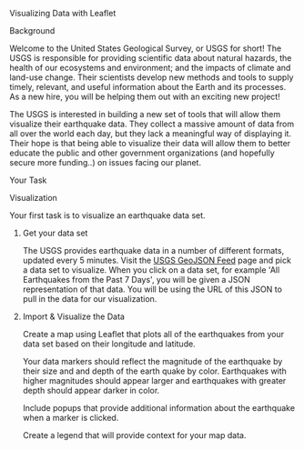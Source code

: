 Visualizing Data with Leaflet

Background

Welcome to the United States Geological Survey, or USGS for short! The USGS is responsible for providing scientific data about natural hazards, the health of our ecosystems and environment; and the impacts of climate and land-use change. Their scientists develop new methods and tools to supply timely, relevant, and useful information about the Earth and its processes. As a new hire, you will be helping them out with an exciting new project!

The USGS is interested in building a new set of tools that will allow them visualize their earthquake data. They collect a massive amount of data from all over the world each day, but they lack a meaningful way of displaying it. Their hope is that being able to visualize their data will allow them to better educate the public and other government organizations (and hopefully secure more funding..) on issues facing our planet.


 Your Task

 Visualization

Your first task is to visualize an earthquake data set.

1. Get your data set

   The USGS provides earthquake data in a number of different formats, updated every 5 minutes. Visit the [USGS GeoJSON Feed](http://earthquake.usgs.gov/earthquakes/feed/v1.0/geojson.php) page and pick a data set to visualize. When you click on a data set, for example 'All Earthquakes from the Past 7 Days', you will be given a JSON representation of that data. You will be using the URL of this JSON to pull in the data for our visualization.


2. Import & Visualize the Data

   Create a map using Leaflet that plots all of the earthquakes from your data set based on their longitude and latitude.

   Your data markers should reflect the magnitude of the earthquake by their size and and depth of the earth quake by color. Earthquakes with higher magnitudes should appear larger and earthquakes with greater depth should appear darker in color.

   Include popups that provide additional information about the earthquake when a marker is clicked.

   Create a legend that will provide context for your map data.

 


